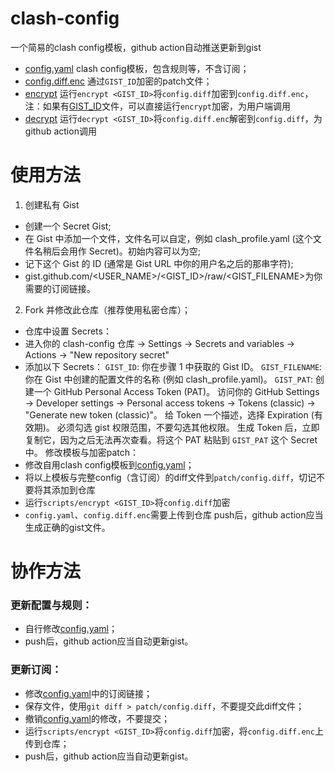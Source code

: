# clash-config
一个简易的clash config模板，github action自动推送更新到gist
 - [config.yaml](./config.yaml) clash config模板，包含规则等，不含订阅；
 - [config.diff.enc](patch/config.diff.enc) 通过`GIST_ID`加密的patch文件；
 - [encrypt](scripts/encrypt) 运行`encrypt <GIST_ID>`将`config.diff`加密到`config.diff.enc`，注：如果有[GIST_ID](GIST_ID)文件，可以直接运行`encrypt`加密，为用户端调用
 - [decrypt](scripts/decrypt) 运行`decrypt <GIST_ID>`将`config.diff.enc`解密到`config.diff`，为github action调用
# 使用方法
1. 创建私有 Gist
 - 创建一个 Secret Gist;
 - 在 Gist 中添加一个文件，文件名可以自定，例如 clash_profile.yaml (这个文件名稍后会用作 Secret)。初始内容可以为空;
 - 记下这个 Gist 的 ID (通常是 Gist URL 中你的用户名之后的那串字符);
 - gist.github.com/<USER_NAME>/<GIST_ID>/raw/<GIST_FILENAME>为你需要的订阅链接。
2. Fork 并修改此仓库（推荐使用私密仓库）；  
- 仓库中设置 Secrets：
- 进入你的 clash-config 仓库 -> Settings -> Secrets and variables -> Actions -> "New repository secret"
- 添加以下 Secrets：
`GIST_ID`: 你在步骤 1 中获取的 Gist ID。
`GIST_FILENAME`: 你在 Gist 中创建的配置文件的名称 (例如 clash_profile.yaml)。
`GIST_PAT`: 创建一个 GitHub Personal Access Token (PAT)。
访问你的 GitHub Settings -> Developer settings -> Personal access tokens -> Tokens (classic) -> "Generate new token (classic)"。
给 Token 一个描述，选择 Expiration (有效期)。
必须勾选 gist 权限范围，不要勾选其他权限。
生成 Token 后，立即复制它，因为之后无法再次查看。将这个 PAT 粘贴到 `GIST_PAT` 这个 Secret 中。
修改模板与加密patch：
- 修改自用clash config模板到[config.yaml](./config.yaml)；
- 将以上模板与完整config（含订阅）的diff文件到`patch/config.diff`，切记不要将其添加到仓库
- 运行`scripts/encrypt <GIST_ID>`将`config.diff`加密
- `config.yaml`、`config.diff.enc`需要上传到仓库
push后，github action应当生成正确的gist文件。
# 协作方法
### 更新配置与规则：
- 自行修改[config.yaml](./config.yaml)；
- push后，github action应当自动更新gist。
### 更新订阅：
- 修改[config.yaml](./config.yaml)中的订阅链接；
- 保存文件，使用`git diff > patch/config.diff`，不要提交此diff文件；
- 撤销[config.yaml](./config.yaml)的修改，不要提交；
- 运行`scripts/encrypt <GIST_ID>`将`config.diff`加密，将`config.diff.enc`上传到仓库；
- push后，github action应当自动更新gist。
